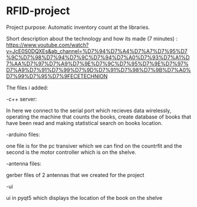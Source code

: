 # RFID-project

Project purpose: Automatic inventory count at the libraries.

Short description about the technology and how its made (7 minutes) : https://www.youtube.com/watch?v=JcE0S0DQXEs&ab_channel=%D7%94%D7%A4%D7%A7%D7%95%D7%9C%D7%98%D7%94%D7%9C%D7%94%D7%A0%D7%93%D7%A1%D7%AA%D7%97%D7%A9%D7%9E%D7%9C%D7%95%D7%9E%D7%97%D7%A9%D7%91%D7%99%D7%9D%D7%91%D7%98%D7%9B%D7%A0%D7%99%D7%95%D7%9FECETECHNION


The files i added:

-c++ server:

In here we connect to the serial port which recieves data wirelessly, operating the machine that counts the books, create database of books that have been
read and making statistical search on books location.

-arduino files: 

one file is for the pc transiver which we can find on the countrfit and the second is the motor controller which is on the shelve.

-antenna files:

gerber files of 2 antennas that we created for the project

-ui

ui in pyqt5 which displays the location of the book on the shelve
